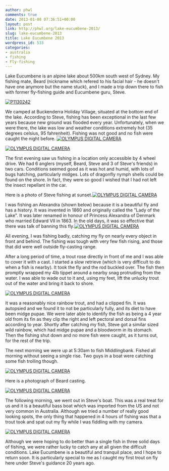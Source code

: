 ```yaml
---
author: phwl
comments: true
date: 2013-01-08 07:36:51+00:00
layout: post
link: http://phwl.org/lake-eucumbene-2013/
slug: lake-eucumbene-2013
title: Lake Eucumbene 2013
wordpress_id: 533
categories:
- australia
- fishing
- Fly-fishing
---
```


Lake Eucumbene is an alpine lake about 500km south west of Sydney. My fishing mate, Beard (nickname which refered to his facial hair - he doesn't have one anymore but the name stuck), and I made a trip down there to fish with former fly-fishing guide and Eucumbene guru, Steve.

[![P1130242](http://www.phwl.org/wp-content/uploads/2013/01/P1130242-1024x768.jpg)](http://www.phwl.org/lake-eucumbene-2013/p1130242/)

<!-- more -->

We camped at Buckenderra Holiday Village, situated at the bottom end of the lake. According to Steve, fishing has been exceptional in the last few years because new ground was flooded every year. Unfortunately, when we were there, the lake was low and weather conditions extremely hot (35 degrees celsius, 95 fahrenheit). Fishing was not good and no fish were caught the night before.
[![OLYMPUS DIGITAL CAMERA](http://www.phwl.org/wp-content/uploads/2013/01/P1040398-1024x768.jpg)](http://www.phwl.org/lake-eucumbene-2013/olympus-digital-camera-26/)

[![OLYMPUS DIGITAL CAMERA](http://www.phwl.org/wp-content/uploads/2013/01/P1040387-1024x768.jpg)](http://www.phwl.org/lake-eucumbene-2013/olympus-digital-camera-32/)

The first evening saw us fishing in a location only accessible by 4 wheel drive. We had 6 anglers (myself, Beard, Steve and 3 of Steve's friends) in two cars. Conditions seemed good as it was hot and humid, with lots of bugs hatching, particularly midges. Lots of dragonfly nymph shells could be found on the shore. In fact, they were so good I wished that I had not left the insect repellant in the car.

Here is a photo of Steve fishing at sunset.[![OLYMPUS DIGITAL CAMERA](http://www.phwl.org/wp-content/uploads/2013/01/P1040414-1024x768.jpg)](http://www.phwl.org/lake-eucumbene-2013/olympus-digital-camera-28/)

I was fishing an Alexandra (shown below) because it is a beautiful fly and has a history. It was invented in 1860 and originally called the "Lady of the Lake". It was later renamed in honour of Princess Alexandra of Denmark who married Edward VII in 1863. In the old days, it was so effective that there was talk of banning this fly.[![OLYMPUS DIGITAL CAMERA](http://www.phwl.org/wp-content/uploads/2013/01/P1050458-1024x768.jpg)](http://www.phwl.org/lake-eucumbene-2013/olympus-digital-camera-30/)

All evening, I was fishing badly, catching my fly on nearly every object in front and behind. The fishing was tough with very few fish rising, and those that did were well outside fly-casting range.

After a long period of time, a trout rose directly in front of me and I was able to cover it with a cast. I started a slow retrieve (which is very difficult to do when a fish is nearby). It took the fly and the rod buckled over. The fish then promptly wrapped my 4lb tippet around a nearby snag protruding from the water. I was able to wade out to it and, using my feet, lift the unlucky trout out of the water and bring it back to shore.

[![OLYMPUS DIGITAL CAMERA](http://www.phwl.org/wp-content/uploads/2013/01/P1040429-1024x768.jpg)](http://www.phwl.org/lake-eucumbene-2013/olympus-digital-camera-29/)

It was a reasonably nice rainbow trout, and had a clipped fin. It was autopsied and we found it to not be particularly fully, and its diet to have been midge pupae. We were later able to identify the fish as being a 4 year old from its fin as they clip the right and left pectoral and dorsal fins according to year. Shortly after catching my fish, Steve got a similar sized wild rainbow, which had midge pupae and a bloodworm in its stomach. Then the fishing shut down and no more fish were caught, as it turns out, for the rest of the trip.

The next morning we were up at 5:30am to fish Middlingbank. Fished all morning without seeing a single rise. Two guys in a boat were catching some fish trolling though.

[![OLYMPUS DIGITAL CAMERA](http://www.phwl.org/wp-content/uploads/2013/01/P1050491-1024x768.jpg)](http://www.phwl.org/lake-eucumbene-2013/olympus-digital-camera-31/)

Here is a photograph of Beard casting.

[![OLYMPUS DIGITAL CAMERA](http://www.phwl.org/wp-content/uploads/2013/01/P1040400-1024x768.jpg)](http://www.phwl.org/lake-eucumbene-2013/olympus-digital-camera-33/)

The following morning, we went out in Steve's boat. This was a real treat for us and it is a beautiful bass boat which was imported from the US and not very common in Australia. Although we tried a number of really good looking spots, the only thing that happened in 4 hours of fishing was that a trout took and spat out my fly while I was fiddling with my camera.

[![OLYMPUS DIGITAL CAMERA](http://www.phwl.org/wp-content/uploads/2013/01/P1060529-1024x768.jpg)](http://www.phwl.org/lake-eucumbene-2013/olympus-digital-camera-27/)

Although we were hoping to do better than a single fish in three solid days of fishing, we were rather lucky to catch any at all given the difficult conditions. Lake Eucumbene is a beautiful and tranquil place, and I hope to return soon. It is particularly special to me as I caught my first trout on fly here under Steve's guidance 20 years ago.
